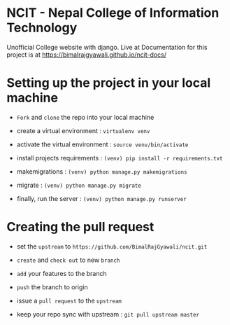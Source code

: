 # NCIT - Nepal College of Information Technology
Unofficial College website with django. Live at 
Documentation for this project is at https://bimalrajgyawali.github.io/ncit-docs/

# Setting up the project in your local machine

- ```Fork``` and `clone` the repo into your local machine

- create a virtual environment : ``` virtualenv venv ```

- activate the virtual environment : ` source venv/bin/activate `

- install projects requirements : ` (venv) pip install -r requirements.txt `

- makemigrations : ` (venv) python manage.py makemigrations `

- migrate : ` (venv) python manage.py migrate `

- finally, run the server : ` (venv) python manage.py runserver `


# Creating the pull request 

- set the `upstream` to `https://github.com/BimalRajGyawali/ncit.git`

- ` create ` and `check out` to new `branch`

- `add` your features to the branch

- `push` the branch to origin 

-  issue a `pull request` to the `upstream`

- keep your repo sync with upstream : ` git pull upstream master `
